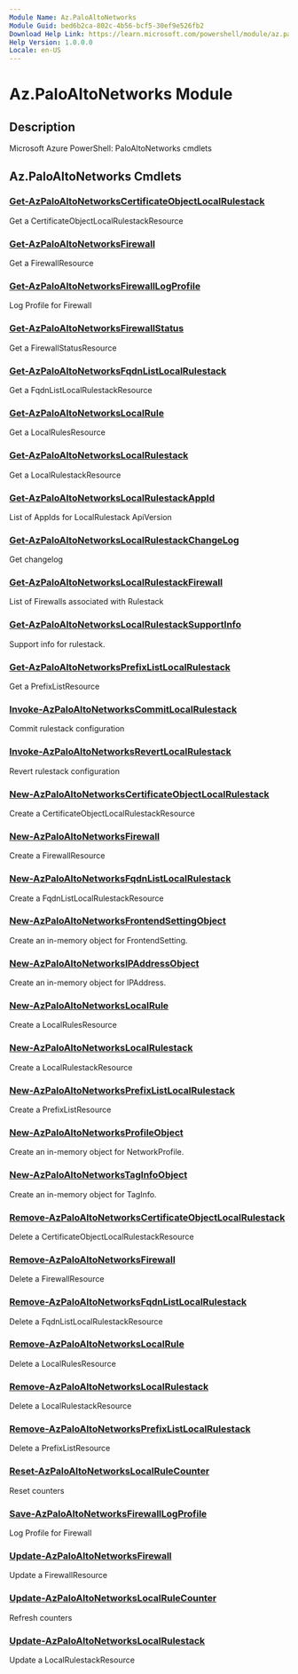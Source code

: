 ```yaml
---
Module Name: Az.PaloAltoNetworks
Module Guid: bed6b2ca-802c-4b56-bcf5-30ef9e526fb2
Download Help Link: https://learn.microsoft.com/powershell/module/az.paloaltonetworks
Help Version: 1.0.0.0
Locale: en-US
---
```


# Az.PaloAltoNetworks Module
## Description
Microsoft Azure PowerShell: PaloAltoNetworks cmdlets

## Az.PaloAltoNetworks Cmdlets
### [Get-AzPaloAltoNetworksCertificateObjectLocalRulestack](Get-AzPaloAltoNetworksCertificateObjectLocalRulestack.md)
Get a CertificateObjectLocalRulestackResource

### [Get-AzPaloAltoNetworksFirewall](Get-AzPaloAltoNetworksFirewall.md)
Get a FirewallResource

### [Get-AzPaloAltoNetworksFirewallLogProfile](Get-AzPaloAltoNetworksFirewallLogProfile.md)
Log Profile for Firewall

### [Get-AzPaloAltoNetworksFirewallStatus](Get-AzPaloAltoNetworksFirewallStatus.md)
Get a FirewallStatusResource

### [Get-AzPaloAltoNetworksFqdnListLocalRulestack](Get-AzPaloAltoNetworksFqdnListLocalRulestack.md)
Get a FqdnListLocalRulestackResource

### [Get-AzPaloAltoNetworksLocalRule](Get-AzPaloAltoNetworksLocalRule.md)
Get a LocalRulesResource

### [Get-AzPaloAltoNetworksLocalRulestack](Get-AzPaloAltoNetworksLocalRulestack.md)
Get a LocalRulestackResource

### [Get-AzPaloAltoNetworksLocalRulestackAppId](Get-AzPaloAltoNetworksLocalRulestackAppId.md)
List of AppIds for LocalRulestack ApiVersion

### [Get-AzPaloAltoNetworksLocalRulestackChangeLog](Get-AzPaloAltoNetworksLocalRulestackChangeLog.md)
Get changelog

### [Get-AzPaloAltoNetworksLocalRulestackFirewall](Get-AzPaloAltoNetworksLocalRulestackFirewall.md)
List of Firewalls associated with Rulestack

### [Get-AzPaloAltoNetworksLocalRulestackSupportInfo](Get-AzPaloAltoNetworksLocalRulestackSupportInfo.md)
Support info for rulestack.

### [Get-AzPaloAltoNetworksPrefixListLocalRulestack](Get-AzPaloAltoNetworksPrefixListLocalRulestack.md)
Get a PrefixListResource

### [Invoke-AzPaloAltoNetworksCommitLocalRulestack](Invoke-AzPaloAltoNetworksCommitLocalRulestack.md)
Commit rulestack configuration

### [Invoke-AzPaloAltoNetworksRevertLocalRulestack](Invoke-AzPaloAltoNetworksRevertLocalRulestack.md)
Revert rulestack configuration

### [New-AzPaloAltoNetworksCertificateObjectLocalRulestack](New-AzPaloAltoNetworksCertificateObjectLocalRulestack.md)
Create a CertificateObjectLocalRulestackResource

### [New-AzPaloAltoNetworksFirewall](New-AzPaloAltoNetworksFirewall.md)
Create a FirewallResource

### [New-AzPaloAltoNetworksFqdnListLocalRulestack](New-AzPaloAltoNetworksFqdnListLocalRulestack.md)
Create a FqdnListLocalRulestackResource

### [New-AzPaloAltoNetworksFrontendSettingObject](New-AzPaloAltoNetworksFrontendSettingObject.md)
Create an in-memory object for FrontendSetting.

### [New-AzPaloAltoNetworksIPAddressObject](New-AzPaloAltoNetworksIPAddressObject.md)
Create an in-memory object for IPAddress.

### [New-AzPaloAltoNetworksLocalRule](New-AzPaloAltoNetworksLocalRule.md)
Create a LocalRulesResource

### [New-AzPaloAltoNetworksLocalRulestack](New-AzPaloAltoNetworksLocalRulestack.md)
Create a LocalRulestackResource

### [New-AzPaloAltoNetworksPrefixListLocalRulestack](New-AzPaloAltoNetworksPrefixListLocalRulestack.md)
Create a PrefixListResource

### [New-AzPaloAltoNetworksProfileObject](New-AzPaloAltoNetworksProfileObject.md)
Create an in-memory object for NetworkProfile.

### [New-AzPaloAltoNetworksTagInfoObject](New-AzPaloAltoNetworksTagInfoObject.md)
Create an in-memory object for TagInfo.

### [Remove-AzPaloAltoNetworksCertificateObjectLocalRulestack](Remove-AzPaloAltoNetworksCertificateObjectLocalRulestack.md)
Delete a CertificateObjectLocalRulestackResource

### [Remove-AzPaloAltoNetworksFirewall](Remove-AzPaloAltoNetworksFirewall.md)
Delete a FirewallResource

### [Remove-AzPaloAltoNetworksFqdnListLocalRulestack](Remove-AzPaloAltoNetworksFqdnListLocalRulestack.md)
Delete a FqdnListLocalRulestackResource

### [Remove-AzPaloAltoNetworksLocalRule](Remove-AzPaloAltoNetworksLocalRule.md)
Delete a LocalRulesResource

### [Remove-AzPaloAltoNetworksLocalRulestack](Remove-AzPaloAltoNetworksLocalRulestack.md)
Delete a LocalRulestackResource

### [Remove-AzPaloAltoNetworksPrefixListLocalRulestack](Remove-AzPaloAltoNetworksPrefixListLocalRulestack.md)
Delete a PrefixListResource

### [Reset-AzPaloAltoNetworksLocalRuleCounter](Reset-AzPaloAltoNetworksLocalRuleCounter.md)
Reset counters

### [Save-AzPaloAltoNetworksFirewallLogProfile](Save-AzPaloAltoNetworksFirewallLogProfile.md)
Log Profile for Firewall

### [Update-AzPaloAltoNetworksFirewall](Update-AzPaloAltoNetworksFirewall.md)
Update a FirewallResource

### [Update-AzPaloAltoNetworksLocalRuleCounter](Update-AzPaloAltoNetworksLocalRuleCounter.md)
Refresh counters

### [Update-AzPaloAltoNetworksLocalRulestack](Update-AzPaloAltoNetworksLocalRulestack.md)
Update a LocalRulestackResource

